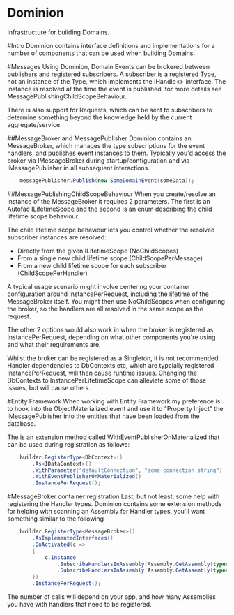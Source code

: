 Dominion
=====

Infrastructure for building Domains.

#Intro
Dominion contains interface definitions and implementations for a number of components that can be used when building Domains.


#Messages
Using Dominion, Domain Events can be brokered between publishers and registered subscribers.  A subscriber is a registered Type, not an instance of the Type, which implements the IHandle<> interface.  The instance is resolved at the time the event is published, for more details see MessagePublishingChildScopeBehaviour.

There is also support for Requests, which can be sent to subscribers to determine something beyond the knowledge held by the current aggregate/service.

##MessageBroker and MessagePublisher
Dominion contains an MessageBroker, which manages the type subscriptions for the event handlers, and publishes event instances to them.  Typically you'd access the broker via IMessageBroker during startup/configuration and via IMessagePublisher in all subsequent interactions.

```csharp
	messagePublisher.Publish(new SomeDomainEvent(someData));
```

##MessagePublishingChildScopeBehaviour
When you create/resolve an instance of the MessageBroker it requires 2 parameters.  The first is an Autofac ILifetimeScope and the second is an enum describing the child lifetime scope behaviour.

The child lifetime scope behaviour lets you control whether the resolved subscriber instances are resolved:

- Directly from the given ILifetimeScope (NoChildScopes)
- From a single new child lifetime scope (ChildScopePerMessage)
- From a new child lifetime scope for each subscriber (ChildScopePerHandler)

A typical usage scenario might involve centering your container configuration around InstancePerRequest, including the lifetime of the MessageBroker itself.  You might then use NoChildScopes when configuring the broker, so the handlers are all resolved in the same scope as the request.

The other 2 options would also work in when the broker is registered as InstancePerRequest, depending on what other components you're using and what their requirements are.

Whilst the broker can be registered as a Singleton, it is not recommended.  Handler dependencies to DbContexts etc, which are typcially registered InstancePerRequest, will then cause runtime issues.  Changing the DbContexts to InstancePerLifetimeScope can alleviate some of those issues, but will cause others.

#Entity Framework
When working with Entity Framework my preference is to hook into the ObjectMaterialized event and use it to "Property Inject" the IMessagePublisher into the entities that have been loaded from the database.

The is an extension method called WithEventPublisherOnMaterialized that can be used during registration as follows:

```csharp
    builder.RegisterType<DbContext>()
        .As<IDataContext>()
        .WithParameter("defaultConnection", "some connection string")
        .WithEventPublisherOnMaterialized()
        .InstancePerRequest();

```

#MessageBroker container registration
Last, but not least, some help with registering the Handler types.  Dominion contains some extension methods for helping with scanning an Assembly for Handler types, you'll want something similar to the following

```csharp
    builder.RegisterType<MessageBroker>()
		.AsImplementedInterfaces()
		.OnActivated(c =>
	    {
	        c.Instance
	            .SubscribeHandlersInAssembly(Assembly.GetAssembly(typeof(SomeType)))
	            .SubscribeHandlersInAssembly(Assembly.GetAssembly(typeof(ThisModule)));
	    })
		.InstancePerRequest();

```
The number of calls will depend on your app, and how many Assemblies you have with handlers that need to be registered.